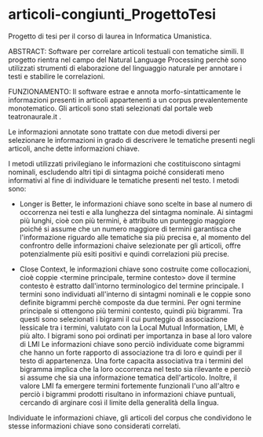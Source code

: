 # articoli-congiunti_ProgettoTesi
Progetto di tesi per il corso di laurea in Informatica Umanistica.

ABSTRACT:
Software per correlare articoli testuali con tematiche simili.
Il progetto rientra nel campo del Natural Language Processing perchè sono utilizzati strumenti di elaborazione del linguaggio naturale per annotare i testi e stabilire le correlazioni.

FUNZIONAMENTO:
Il software estrae e annota morfo-sintatticamente le informazioni presenti in articoli appartenenti a un corpus prevalentemente monotematico.
Gli articoli sono stati selezionati dal portale web teatronaurale.it .

Le informazioni annotate sono trattate con due metodi diversi per selezionare le informazioni in grado di descrivere le tematiche presenti negli articoli, anche dette informazioni chiave.

I metodi utilizzati privilegiano le informazioni che costituiscono sintagmi nominali, escludendo altri tipi di sintagma poiché considerati meno informativi al fine di individuare le tematiche presenti nel testo. I metodi sono:

  - Longer is Better, le informazioni chiave sono scelte in base al numero di occorrenza nei testi e alla lunghezza del sintagma nominale. Ai sintagmi più lunghi, cioè con più termini, è attribuito un punteggio maggiore poiché si assume che un numero maggiore di termini garantisca che l'informazione riguardo alle tematiche sia più precisa e, al momento del confrontro delle informazioni chaive selezionate per gli articoli, offre potenzialmente più esiti positivi e quindi correlazioni più precise. 
  
  - Close Context, le informazioni chiave sono costruite come collocazioni, cioè coppie <termine principale, termine contesto> dove il termine contesto è estratto dall'intorno terminologico del termine principale. I termini sono individuati all'interno di sintagmi nominali e le coppie sono definite bigrammi perchè composte da due termini. Per ogni termine principale si ottengono più termini contesto, quindi più bigrammi. Tra questi sono selezionati i bigrami il cui punteggio di associazione lessicale tra i termini, valutato con la Local Mutual Information, LMI, è più alto. I bigrami sono poi ordinati per importanza in base al loro valore di LMI Le informazioni chiave sono perciò individuate come bigrammi che hanno un forte rapporto di associazione tra di loro e quindi per il testo di appartenenza. Una forte capacita associativa tra i termini del bigramma implica che la loro occorrenza nel testo sia rilevante e perciò si assume che sia una informazione tematica dell'articolo. Inoltre, il valore LMI fa emergere termini fortemente funzionali l'uno all'altro e perciò i bigrammi prodotti risultano in informazioni chiave puntuali, cercando di arginare così il limite della generalità della lingua.
  
 Individuate le informazioni chiave, gli articoli del corpus che condividono le stesse informazioni chiave sono considerati correlati.
